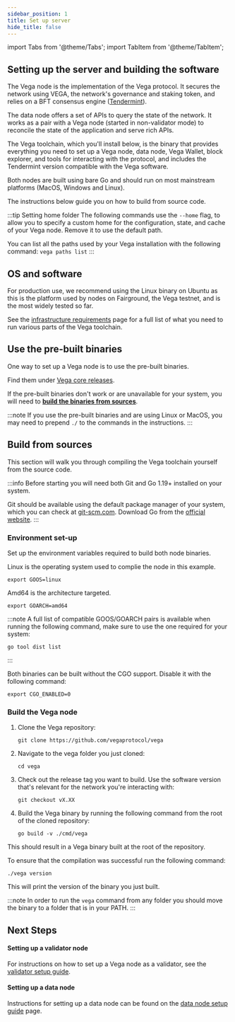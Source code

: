 ```yaml
---
sidebar_position: 1
title: Set up server
hide_title: false
---
```

import Tabs from '@theme/Tabs';
import TabItem from '@theme/TabItem';

## Setting up the server and building the software
The Vega node is the implementation of the Vega protocol. It secures the network using VEGA, the network's governance and staking token, and relies on a BFT consensus engine ([Tendermint](https://tendermint.com/)).

The data node offers a set of APIs to query the state of the network. It works as a pair with a Vega node (started in non-validator mode) to reconcile the state of the application and serve rich APIs.

The Vega toolchain, which you'll install below, is the binary that provides everything you need to set up a Vega node, data node, Vega Wallet, block explorer, and tools for interacting with the protocol, and includes the Tendermint version compatible with the Vega software.

Both nodes are built using bare Go and should run on most mainstream platforms (MacOS, Windows and Linux). 

The instructions below guide you on how to build from source code.

:::tip Setting home folder
The following commands use the `--home` flag, to allow you to specify a custom home for the configuration, state, and cache of your Vega node. Remove it to use the default path.

 You can list all the paths used by your Vega installation with the following command:
`vega paths list`
:::

## OS and software
For production use, we recommend using the Linux binary on Ubuntu as this is the platform used by nodes on Fairground, the Vega testnet, and is the most widely tested so far.

See the [infrastructure requirements](../requirements/infrastructure.md) page for a full list of what you need to run various parts of the Vega toolchain.

## Use the pre-built binaries
One way to set up a Vega node is to use the pre-built binaries. 

Find them under [Vega core releases](https://github.com/vegaprotocol/vega/releases).

If the pre-built binaries don't work or are unavailable for your system, you will need to [**build the binaries from sources**](#build-from-sources).

:::note If you use the pre-built binaries and are using Linux or MacOS, you may need to prepend `./` to the commands in the instructions.
:::

## Build from sources 
This section will walk you through compiling the Vega toolchain yourself from the source code.

:::info
Before starting you will need both Git and Go 1.19+ installed on your system. 

Git should be available using the default package manager of your system, which you can check at [git-scm.com](https://git-scm.com/). 
Download Go from the [official website](https://go.dev/dl/).
:::

### Environment set-up
Set up the environment variables required to build both node binaries.

Linux is the operating system used to complie the node in this example.

```Shell
export GOOS=linux 
```
Amd64 is the architecture targeted. 

```Shell
export GOARCH=amd64
```
:::note
A full list of compatible GOOS/GOARCH pairs is available when running the following command, make sure to use the one required for your system:
```
go tool dist list
```
:::

Both binaries can be built without the CGO support. Disable it with the following command:
```
export CGO_ENABLED=0
```

### Build the Vega node

1. Clone the Vega repository:

    ```Shell
    git clone https://github.com/vegaprotocol/vega
    ```

2. Navigate to the vega folder you just cloned:

    ```Shell
    cd vega
    ```

3. Check out the release tag you want to build. Use the software version that's relevant for the network you're interacting with:

    ```Shell
    git checkout vX.XX 
    ```

4. Build the Vega binary by running the following command from the root of the cloned repository:

    ```shell
    go build -v ./cmd/vega
    ```

This should result in a Vega binary built at the root of the repository.

To ensure that the compilation was successful run the following command:

```shell
./vega version
```

This will print the version of the binary you just built.

:::note 
In order to run the `vega` command from any folder you should move the binary to a folder that is in your PATH.
:::

## Next Steps

#### Setting up a validator node
For instructions on how to set up a Vega node as a validator, see the [validator setup guide](setup-validator.md).

#### Setting up a data node
Instructions for setting up a data node can be found on the [data node setup guide](setup-datanode.md) page.

